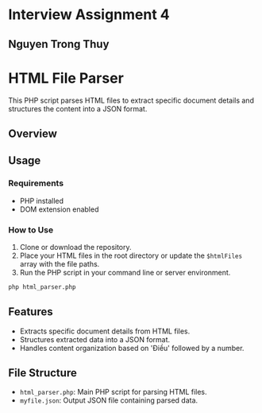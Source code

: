 # Interview Assignment 4
## Nguyen Trong Thuy
# HTML File Parser

This PHP script parses HTML files to extract specific document details and structures the content into a JSON format.

## Overview
## Usage

### Requirements

- PHP installed
- DOM extension enabled

### How to Use

1. Clone or download the repository.
2. Place your HTML files in the root directory or update the `$htmlFiles` array with the file paths.
3. Run the PHP script in your command line or server environment.

```bash
php html_parser.php
```

## Features

- Extracts specific document details from HTML files.
- Structures extracted data into a JSON format.
- Handles content organization based on 'Điều' followed by a number.

## File Structure

- `html_parser.php`: Main PHP script for parsing HTML files.
- `myfile.json`: Output JSON file containing parsed data.
